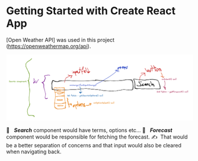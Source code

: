 # Getting Started with Create React App

[Open Weather API] was used in this project (https://openweathermap.org/api).

![Screenshot](screenshot.png)

🌱 &nbsp; **_Search_** component would have terms, options etc...
🌱 &nbsp; **_Forecast_** component would be responsible for fetching the forecast.
✍️ &nbsp;That would be a better separation of concerns and that input would also be cleared when navigating back.

